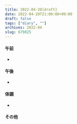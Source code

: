 ```yaml
---
title: 2022-04-20[draft]
date: 2022-04-20T21:00:00+09:00
draft: false
tags: ["diary", ""]
archives: 2022-04
slug: 679025
---
```

#### 午前
- 
#### 午後
- 
#### 体調
- 
#### その他